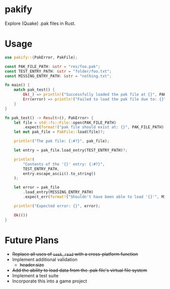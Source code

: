 # pakify

Explore (Quake) .pak files in Rust.

# Usage

```rs
use pakify::{PakError, PakFile};

const PAK_FILE_PATH: &str = "res/foo.pak";
const TEST_ENTRY_PATH: &str = "folder/foo.txt";
const MISSING_ENTRY_PATH: &str = "nothing.txt";

fn main() {
    match pak_test() {
        Ok(_) => println!("Successfully loaded the pak file at {}", PAK_FILE_PATH),
        Err(error) => println!("Failed to load the pak file due to: {}", error),
    }
}

fn pak_test() -> Result<(), PakError> {
    let file = std::fs::File::open(PAK_FILE_PATH)
        .expect(format!("pak file should exist at: {}", PAK_FILE_PATH).as_str());
    let mut pak_file = PakFile::load(file)?;

    println!("The pak file: {:#?}", pak_file);

    let entry = pak_file.load_entry(TEST_ENTRY_PATH)?;

    println!(
        "Contents of the '{}' entry: {:#?}",
        TEST_ENTRY_PATH,
        entry.escape_ascii().to_string()
    );

    let error = pak_file
        .load_entry(MISSING_ENTRY_PATH)
        .expect_err(format!("Shouldn't have been able to load '{}'", MISSING_ENTRY_PATH).as_str());

    println!("Expected error: {}", error);

    Ok(())
}
```

# Future Plans

- ~~Replace all uses of `seek_read` with a cross-platform function~~
- Implement additional validation
  - ~~header.size~~
- ~~Add the ability to load data from the .pak file's virtual file system~~
- Implement a test suite
- Incorporate this into a game project

